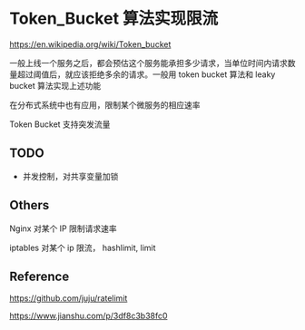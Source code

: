# Token_Bucket 算法实现限流



https://en.wikipedia.org/wiki/Token_bucket

一般上线一个服务之后，都会预估这个服务能承担多少请求，当单位时间内请求数量超过阈值后，就应该拒绝多余的请求。一般用 token bucket 算法和 leaky bucket 算法实现上述功能

在分布式系统中也有应用，限制某个微服务的相应速率

Token Bucket 支持突发流量





## TODO

- 并发控制，对共享变量加锁



## Others

Nginx 对某个 IP 限制请求速率

iptables 对某个 ip 限流， hashlimit, limit







## Reference

https://github.com/juju/ratelimit

https://www.jianshu.com/p/3df8c3b38fc0

